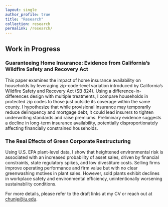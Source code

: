 ```yaml
---
layout: single
author_profile: true
title: "Research"
collection: research
permalink: /research/
---
```


## Work in Progress

### Guaranteeing Home Insurance: Evidence from California’s Wildfire Safety and Recovery Act
This paper examines the impact of home insurance availability on households by leveraging zip-code-level variation introduced by California’s Wildfire Safety and Recovery Act (SB 824). Using a difference-in-differences design with multiple treatments, I compare households in protected zip codes to those just outside its coverage within the same county. I hypothesize that while provisional insurance may temporarily reduce delinquency and mortgage debt, it could lead insurers to tighten underwriting standards and raise premiums. Preliminary evidence suggests a decline in long-term insurance availability, potentially disproportionately affecting financially constrained households.

### The Real Effects of Green Corporate Restructuring
Using U.S. EPA plant-level data, I show that heightened environmental risk is associated with an increased probability of asset sales, driven by financial constraints, state regulatory spikes, and low divestiture costs. Selling firms improve operating performance and firm value but with no clear greenwashing motives in plant sales. However, sold plants exhibit declines in workplace safety and environmental efficiency, unintentionally worsening sustainability conditions.

For more details, please refer to the draft links at my CV or reach out at [chunje@iu.edu](mailto:chunje@iu.edu).
